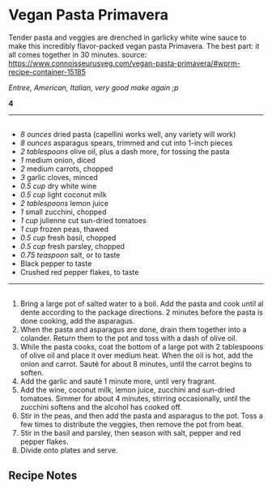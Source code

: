# Vegan Pasta Primavera

Tender pasta and veggies are drenched in garlicky white wine sauce to make this incredibly flavor-packed vegan pasta Primavera. The best part: it all comes together in 30 minutes.
source: https://www.connoisseurusveg.com/vegan-pasta-primavera/#wprm-recipe-container-15185

*Entree, American, Italian, very good make again ;p*

**4**

---

## 

- *8 ounces* dried pasta (capellini works well, any variety will work)
- *8 ounces* asparagus spears, trimmed and cut into 1-inch pieces
- *2 tablespoons* olive oil, plus a dash more, for tossing the pasta
- *1* medium onion, diced
- *2* medium carrots, chopped
- *3* garlic cloves,  minced
- *0.5 cup* dry white wine
- *0.5 cup* light coconut milk
- *2 tablespoons* lemon juice
- *1* small zucchini, chopped
- *1 cup* julienne cut sun-dried tomatoes
- *1 cup* frozen peas, thawed
- *0.5 cup* fresh basil, chopped
- *0.5 cup* fresh parsley, chopped
- *0.75 teaspoon* salt,  or to taste
- Black pepper to taste
- Crushed red pepper flakes, to taste

---

## 
1. Bring a large pot of salted water to a boil. Add the pasta and cook until al dente according to the package directions. 2 minutes before the pasta is done cooking, add the asparagus.
2. When the pasta and asparagus are done, drain them together into a colander. Return them to the pot and toss with a dash of olive oil.
3. While the pasta cooks, coat the bottom of a large pot with 2 tablespoons of olive oil and place it over medium heat. When the oil is hot, add the onion and carrot. Sauté for about 8 minutes, until the carrot begins to soften.
4. Add the garlic and sauté 1 minute more, until very fragrant.
5. Add the wine, coconut milk, lemon juice, zucchini and sun-dried tomatoes. Simmer for about 4 minutes, stirring occasionally, until the zucchini softens and the alcohol has cooked off.
6. Stir in the peas, and then add the pasta and asparagus to the pot. Toss a few times to distribute the veggies, then remove the pot from heat.
7. Stir in the basil and parsley, then season with salt, pepper and red pepper flakes.
8. Divide onto plates and serve.

## Recipe Notes


